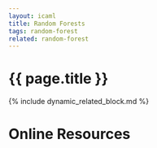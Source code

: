 ```yaml
---
layout: icaml
title: Random Forests
tags: random-forest
related: random-forest
---
```

# {{ page.title }}

{% include dynamic_related_block.md %}


# Online Resources